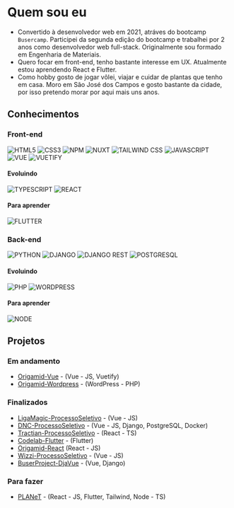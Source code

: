 # Quem sou eu

- Convertido à desenvolvedor web em 2021, atráves do bootcamp `Busercamp`. Participei da segunda edição do bootcamp e trabalhei por 2 anos como desenvolvedor web full-stack. Originalmente sou formado em Engenharia de Materiais.
- Quero focar em front-end, tenho bastante interesse em UX. Atualmente estou aprendendo React e Flutter.
- Como hobby gosto de jogar vôlei, viajar e cuidar de plantas que tenho em casa. Moro em São José dos Campos e gosto bastante da cidade, por isso pretendo morar por aqui mais uns anos.

## Conhecimentos

### Front-end
![HTML5](https://img.shields.io/badge/HTML5-E34F26?style=for-the-badge&logo=html5&logoColor=white)
![CSS3](https://img.shields.io/badge/CSS3-1572B6?style=for-the-badge&logo=css3&logoColor=white)
![NPM](https://img.shields.io/badge/npm-CB3837?style=for-the-badge&logo=npm&logoColor=white)
![NUXT](https://img.shields.io/badge/nuxt%20js-00C58E?style=for-the-badge&logo=nuxtdotjs&logoColor=white)
![TAILWIND CSS](https://img.shields.io/badge/Tailwind_CSS-38B2AC?style=for-the-badge&logo=tailwind-css&logoColor=white)
![JAVASCRIPT](https://img.shields.io/badge/JavaScript-323330?style=for-the-badge&logo=javascript&logoColor=F7DF1E)
![VUE](https://img.shields.io/badge/Vue%20js-35495E?style=for-the-badge&logo=vuedotjs&logoColor=4FC08D)
![VUETIFY](https://img.shields.io/badge/Vuetify-1867C0?style=for-the-badge&logo=vuetify&logoColor=white)

#### Evoluindo
![TYPESCRIPT](https://img.shields.io/badge/TypeScript-007ACC?style=for-the-badge&logo=typescript&logoColor=white)
![REACT](https://img.shields.io/badge/React-20232A?style=for-the-badge&logo=react&logoColor=61DAFB)

#### Para aprender
![FLUTTER](https://img.shields.io/badge/Flutter-02569B?style=for-the-badge&logo=flutter&logoColor=white)

### Back-end
![PYTHON](https://img.shields.io/badge/Python-FFD43B?style=for-the-badge&logo=python&logoColor=blue)
![DJANGO](https://img.shields.io/badge/Django-092E20?style=for-the-badge&logo=django&logoColor=green)
![DJANGO REST](https://img.shields.io/badge/django%20rest-ff1709?style=for-the-badge&logo=django&logoColor=white)
![POSTGRESQL](https://img.shields.io/badge/PostgreSQL-316192?style=for-the-badge&logo=postgresql&logoColor=white)

#### Evoluindo
![PHP](https://img.shields.io/badge/PHP-777BB4?style=for-the-badge&logo=php&logoColor=white)
![WORDPRESS](https://img.shields.io/badge/Wordpress-21759B?style=for-the-badge&logo=wordpress&logoColor=white)

#### Para aprender
![NODE](https://img.shields.io/badge/Node%20js-339933?style=for-the-badge&logo=nodedotjs&logoColor=white)

## Projetos

### Em andamento

- [Origamid-Vue](https://github.com/augustopiatto/Origamid-Vue) - (Vue - JS, Vuetify)
- [Origamid-Wordpress](https://github.com/augustopiatto/Origamid-Wordpress) - (WordPress - PHP)

### Finalizados

- [LigaMagic-ProcessoSeletivo](https://github.com/augustopiatto/LigaMagic-ProcessoSeletivo) - (Vue - JS)
- [DNC-ProcessoSeletivo](https://github.com/augustopiatto/DNC-ProcessoSeletivo) - (Vue - JS, Django, PostgreSQL, Docker)
- [Tractian-ProcessoSeletivo](https://github.com/augustopiatto/Tractian-ProcessoSeletivo) - (React - TS)
- [Codelab-Flutter](https://github.com/augustopiatto/Codelab-Flutter) - (Flutter)
- [Origamid-React](https://github.com/augustopiatto/Origamid-React) (React - JS)
- [Wizzi-ProcessoSeletivo](https://github.com/augustopiatto/Wizzi-ProcessoSeletivo) - (Vue - JS)
- [BuserProject-DjaVue](https://github.com/augustopiatto/BuserProject-DjaVue) - (Vue, Django)

### Para fazer

- [PLANeT](https://github.com/augustopiatto/PLANeT) - (React - JS, Flutter, Tailwind, Node - TS)
